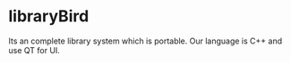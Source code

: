 libraryBird
===========

Its an complete library system which is portable. Our language is C++ and use QT for UI.
